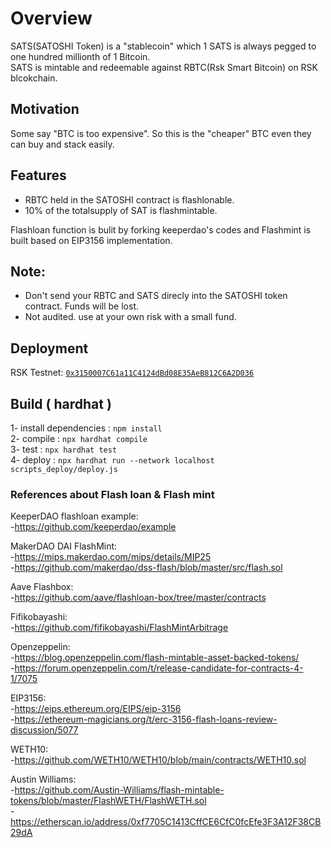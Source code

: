 # Overview

SATS(SATOSHI Token) is a "stablecoin" which 1 SATS is always pegged to one hundred millionth of 1 Bitcoin. <br>
SATS is mintable and redeemable against RBTC(Rsk Smart Bitcoin) on RSK blcokchain.

## Motivation
Some say "BTC is too expensive". So this is the "cheaper" BTC even they can buy and stack easily.

## Features
- RBTC held in the SATOSHI contract is flashlonable.
- 10% of the totalsupply of SAT is flashmintable.

Flashloan function is bulit by forking keeperdao's codes and Flashmint is built based on EIP3156 implementation.

## Note:
- Don't send your RBTC and SATS direcly into the SATOSHI token contract. Funds will be lost.
- Not audited. use at your own risk with a small fund.

## Deployment

RSK Testnet: [`0x3150007C61a11C4124dBd08E35AeB812C6A2D036`](https://explorer.testnet.rsk.co/address/0x3150007c61a11c4124dbd08e35aeb812c6a2d036)

## Build ( hardhat )

1- install dependencies : `npm install` <br>
2- compile : `npx hardhat compile`<br>
3- test : `npx hardhat test`<br>
4- deploy : `npx hardhat run --network localhost scripts_deploy/deploy.js`<br>


### References about Flash loan & Flash mint

KeeperDAO flashloan example:<br>
-https://github.com/keeperdao/example

MakerDAO DAI FlashMint:<br>
-https://mips.makerdao.com/mips/details/MIP25<br>
-https://github.com/makerdao/dss-flash/blob/master/src/flash.sol

Aave Flashbox:<br>
-https://github.com/aave/flashloan-box/tree/master/contracts

Fifikobayashi:<br>
-https://github.com/fifikobayashi/FlashMintArbitrage

Openzeppelin:<br>
-https://blog.openzeppelin.com/flash-mintable-asset-backed-tokens/<br>
-https://forum.openzeppelin.com/t/release-candidate-for-contracts-4-1/7075

EIP3156:<br>
-https://eips.ethereum.org/EIPS/eip-3156<br>
-https://ethereum-magicians.org/t/erc-3156-flash-loans-review-discussion/5077

WETH10:<br>
-https://github.com/WETH10/WETH10/blob/main/contracts/WETH10.sol

Austin Williams:<br>
-https://github.com/Austin-Williams/flash-mintable-tokens/blob/master/FlashWETH/FlashWETH.sol <br>
-https://etherscan.io/address/0xf7705C1413CffCE6CfC0fcEfe3F3A12F38CB29dA

